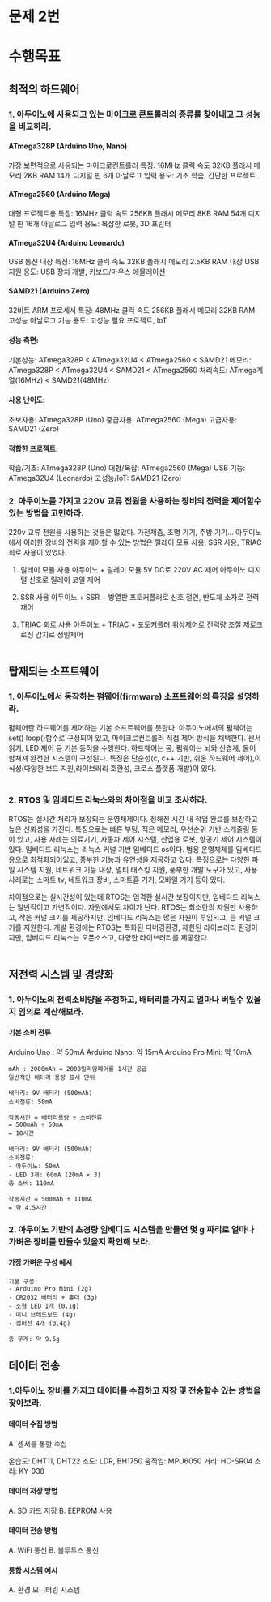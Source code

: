 # 문제 2번

# 수행목표

## 최적의 하드웨어

### 1. 아두이노에 사용되고 있는 마이크로 콘트롤러의 종류를 찾아내고 그 성능을 비교하라.

#### ATmega328P (Arduino Uno, Nano)
가장 보편적으로 사용되는 마이크로컨트롤러
특징:
16MHz 클럭 속도
32KB 플래시 메모리
2KB RAM
14개 디지털 핀
6개 아날로그 입력
용도: 기초 학습, 간단한 프로젝트

#### ATmega2560 (Arduino Mega)
대형 프로젝트용
특징:
16MHz 클럭 속도
256KB 플래시 메모리
8KB RAM
54개 디지털 핀
16개 아날로그 입력
용도: 복잡한 로봇, 3D 프린터

#### ATmega32U4 (Arduino Leonardo)
USB 통신 내장
특징:
16MHz 클럭 속도
32KB 플래시 메모리
2.5KB RAM
내장 USB 지원
용도: USB 장치 개발, 키보드/마우스 에뮬레이션

#### SAMD21 (Arduino Zero)
32비트 ARM 프로세서
특징:
48MHz 클럭 속도
256KB 플래시 메모리
32KB RAM
고성능 아날로그 기능
용도: 고성능 필요 프로젝트, IoT


#### 성능 측면:
기본성능: ATmega328P < ATmega32U4 < ATmega2560 < SAMD21
메모리: ATmega328P < ATmega32U4 < SAMD21 < ATmega2560
처리속도: ATmega계열(16MHz) < SAMD21(48MHz)

#### 사용 난이도:
초보자용: ATmega328P (Uno)
중급자용: ATmega2560 (Mega)
고급자용: SAMD21 (Zero)

#### 적합한 프로젝트:
학습/기초: ATmega328P (Uno)
대형/복잡: ATmega2560 (Mega)
USB 기능: ATmega32U4 (Leonardo)
고성능/IoT: SAMD21 (Zero)

### 2. 아두이노를 가지고 220V 교류 전원을 사용하는 장비의 전력을 제어할수 있는 방법을 고민하라.

220v 교류 전원을 사용하는 것들은 많았다. 가전제춤, 조명 기기, 주방 기기... 아두이노에서 이러한 장비의 전력을 제어할 수 있는 방법은 릴레이 모듈 사용, SSR 사용, TRIAC 회로 사용이 있었다.
1. 릴레이 모듈 사용
   아두이노 + 릴레이 모듈
   5V DC로 220V AC 제어
   아두이노 디지털 신호로 릴레이 코일 제어
   
2. SSR 사용
   아두이노 + SSR + 방열판
   포토커플러로 신호 절연, 반도체 소자로 전력재어
   
3. TRIAC 회로 사용
   아두이노 + TRIAC + 포토커플러
   위상제어로 전력량 조절
   제로크로싱 감지로 정밀제어
   <br><br>
   
## 탑재되는 소프트웨어

### 1. 아두이노에서 동작하는 펌웨어(firmware) 소프트웨어의 특징을 설명하라.
펌웨어란 하드웨어를 제어하는 기본 소프트웨어를 뜻한다.
아두이노에서의 펌웨어는 set() loop()함수로 구성되어 있고, 마이크로컨트롤러 직접 제어 방식을 채택한다. 
센서읽기, LED 제어 등  기본 동적을 수행한다.
하드웨어는 몸, 펌웨어는 뇌와 신경계, 둘이 함쳐져 완전한 시스템이 구성된다.
특징은 단순성(c, c++ 기반, 쉬운 하드웨어 제어),이식성(다양한 보드 지원,라이브러리 호환성, 크로스 플랫폼 개발)이 있다.
<br>
<br>

### 2. RTOS 및 임베디드 리눅스와의 차이점을 비교 조사하라.

RTOS는 실시간 처리가 보장되는 운영체제이다. 정해진 시간 내 작업 완료를 보장하고 높은 신뢰성을 가진다.
특징으로는 빠른 부팅, 적은 메모리, 우선순위 기반 스케줄링 등이 있고, 사용 사례는 의료기기, 자동차 제어 시스템, 산업용 로봇, 항공기 제어 시스템이 있다.
임베디드 리눅스는 리눅스 커널 기반 임베디드 os이다. 범용 운영체제를 임베디드 용으로 최적화되어있고, 풍부한 기능과 유연성을 제공하고 있다. 특징으로는 다양한 파일 시스템 지원, 네트워크 기능 내장, 멀티 태스킹 지원, 풍부한 개발 도구가 있고, 사용사례로는 스마트 tv, 네트워크 장비, 스마트홈 기기, 모바일 기기 등이 있다.
<br>

차이점으로는 실시간성이 있는데 RTOS는 엄격한 실시간 보장이지만, 임베디드 리눅스는 일반적이고 가변적이다.
자원에서도 차이가 난다. RTOS는 최소한의 자원만 사용하고, 작은 커널 크기를 제공하지만, 임베디드 리눅스는 많은 자원이 투입되고, 큰 커널 크기를 지원한다.
개발 환경에는 RTOS는 특화된 디버깅환경, 제한된 라이브러리 환경이지만, 임베디드 리눅스는 오픈소스고, 다양한 라이브러리를 제공한다.
<br>
<br>

## 저전력 시스템 및 경량화

### 1. 아두이노의 전력소비량을 추정하고, 배터리를 가지고 얼마나 버틸수 있을지 임의로 계산해보라.
#### 기본 소비 전류
Arduino Uno : 약 50mA
Arduino Nano: 약 15mA
Arduino Pro Mini: 약 10mA

```
mAh : 2000mAh = 2000밀리암페어를 1시간 공급
일반적인 배터리 용량 표시 단위

배터리: 9V 배터리 (500mAh)
소비전류: 50mA

작동시간 = 배터리용량 ÷ 소비전류
= 500mAh ÷ 50mA
= 10시간
```

```
배터리: 9V 배터리 (500mAh)
소비전류: 
- 아두이노: 50mA
- LED 3개: 60mA (20mA × 3)
총 소비: 110mA

작동시간 = 500mAh ÷ 110mA
= 약 4.5시간
```

### 2. 아두이노 기반의 초경량 임베디드 시스템을 만들면 몇 g 짜리로 얼마나 가벼운 장비를 만들수 있을지 확인해 보라.



#### 가장 가벼운 구성 예시 

```
기본 구성:
- Arduino Pro Mini (2g)
- CR2032 배터리 + 홀더 (3g)
- 소형 LED 1개 (0.1g)
- 미니 브레드보드 (4g)
- 점퍼선 4개 (0.4g)

총 무게: 약 9.5g
```



## 데이터 전송

### 1.아두이노 장비를 가지고 데이터를 수집하고 저장 및 전송할수 있는 방법을 찾아보라.

#### 데이터 수집 방법
A. 센서를 통한 수집

온습도: DHT11, DHT22
조도: LDR, BH1750
움직임: MPU6050
거리: HC-SR04
소리: KY-038

#### 데이터 저장 방법
A. SD 카드 저장
B. EEPROM 사용

#### 데이터 전송 방법 
 A. WiFi 통신
 B. 블루투스 통신

 #### 통합 시스템 예시
 A. 환경 모니터링 시스템
 
